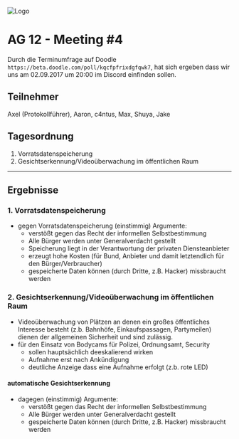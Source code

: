 ![Logo](https://puu.sh/wY2s6/9b24dd1062.png)
# AG 12 - Meeting #4
Durch die Terminumfrage auf Doodle `https://beta.doodle.com/poll/kqcfpfrixdgfqwk7`, 
hat sich ergeben dass wir uns am 02.09.2017 um 20:00 im Discord einfinden sollen.

## Teilnehmer

Axel (Protokollführer), Aaron, c4ntus, Max, Shuya, Jake

## Tagesordnung

1. Vorratsdatenspeicherung
2. Gesichtserkennung/Videoüberwachung im öffentlichen Raum

***

## Ergebnisse
 
### 1. Vorratsdatenspeicherung

- gegen Vorratsdatenspeicherung (einstimmig)
  Argumente:
  - verstößt gegen das Recht der informellen Selbstbestimmung
  - Alle Bürger werden unter Generalverdacht gestellt
  - Speicherung liegt in der Verantwortung der privaten Diensteanbieter
  - erzeugt hohe Kosten (für Bund, Anbieter und damit letztendlich für den Bürger/Verbraucher)
  - gespeicherte Daten können (durch Dritte, z.B. Hacker) missbraucht werden

### 2. Gesichtserkennung/Videoüberwachung im öffentlichen Raum

- Videoüberwachung von Plätzen an denen ein großes öffentliches Interesse besteht (z.b. Bahnhöfe, Einkaufspassagen, Partymeilen) dienen der allgemeinen Sicherheit und sind zulässig.
- für den Einsatz von Bodycams für Polizei, Ordnungsamt, Security
  - sollen hauptsächlich deeskalierend wirken
  - Aufnahme erst nach Ankündigung
  - deutliche Anzeige dass eine Aufnahme erfolgt (z.b. rote LED)

#### automatische Gesichtserkennung
- dagegen (einstimmig)
  Argumente:
  - verstößt gegen das Recht der informellen Selbstbestimmung
  - Alle Bürger werden unter Generalverdacht gestellt
  - gespeicherte Daten können (durch Dritte, z.B. Hacker) missbraucht werden